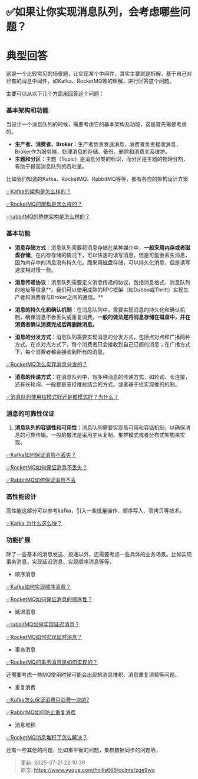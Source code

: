 # ✅如果让你实现消息队列，会考虑哪些问题？

# 典型回答


这是一个比较常见的场景题，让实现某个中间件，其实主要就是拆解，基于自己对已有的消息中间件，如Kafka、RocketMQ等的理解，进行回答这个问题。



主要可以从以下几个方面来回答这个问题：



### 基本架构和功能


当设计一个消息队列的时候，需要考虑它的基本架构及功能，这是首先需要考虑的。



+ **生产者、消费者、Broker**：生产者负责发送消息，消费者负责接收消息，Broker作为服务端，处理消息的存储、备份、删除和消费关系维护。
+ **主题和分区**：主题（Topic）是消息分类的标识，而分区是主题的物理分割，有助于提高消息队列的吞吐量。



比如我们知道的Kafka、RocketMQ、RabbitMQ等等，都有各自的架构设计方案



[✅Kafka的架构是怎么样的？](https://www.yuque.com/hollis666/oolnrs/glnsckpypwycgh54)



[✅RocketMQ的架构是怎么样的？](https://www.yuque.com/hollis666/oolnrs/fkx1hga7xlpbfbuv)



[✅rabbitMQ的整体架构是怎么样的？](https://www.yuque.com/hollis666/oolnrs/qh56y0u8fs2gom42)



### 基本功能


+ **消息存储方式**：消息队列需要将消息存储在某种媒介中，**一般采用内存或者磁盘存储**。在内存存储的情况下，可以快速的读写消息，但是可能会丢失消息，因为内存中的消息没有持久化。而采用磁盘存储，可以持久化消息，但是读写速度相对慢一些。
+ **消息传递协议**：消息队列需要定义消息传递的协议，包括消息格式、消息队列的地址等信息**。我们可以使用成熟的RPC框架（如Dubbo或Thrift）实现生产者和消费者与Broker之间的通信。**
+ **消息的持久化和确认机制**：在消息队列中，需要实现消息的持久化和确认机制，确保消息不会丢失或重复消费。**一般的做法是将消息存储在磁盘中，并在消费者确认消费完成后再删除消息。**



+ **消息的分发方式**：消息队列需要实现消息的分发方式，包括点对点和广播两种方式。在点对点方式下，每个消费者只会接收到自己订阅的消息；在广播方式下，每个消费者都会接收到所有的消息。

[✅RocketMQ怎么实现消息分发的？](https://www.yuque.com/hollis666/oolnrs/qxu868f094az60aa)

+ **消息的传递方式**：在消息队列中，有多种消息的传递方式，如轮询、长连接，还有长轮询。一般都是支持推拉结合的方式。或者基于拉实现推的机制。

[✅消息队列使用拉模式好还是推模式好？为什么？](https://www.yuque.com/hollis666/oolnrs/mq3pwg8ge56hfvhx)





### 消息的可靠性保证


1. **消息队列的容错性和可用性**：消息队列需要实现高可用和容错机制，以确保消息的可靠传输。一般的做法是采用主从复制、集群模式或者分布式架构来实现。

[✅Kafka如何保证消息不丢失？](https://www.yuque.com/hollis666/oolnrs/imx4a7z8zq65erlo)

[✅RocketMQ如何保证消息不丢失？](https://www.yuque.com/hollis666/oolnrs/txw2gxr6utxggu60)

[✅RabbitMQ如何保证消息不丢](https://www.yuque.com/hollis666/oolnrs/ku3fxiie005axgrz)





### 高性能设计


高性能这部分可以参考kafka，引入一些批量操作、顺序写入、零拷贝等技术。



[✅Kafka 为什么这么快？](https://www.yuque.com/hollis666/oolnrs/zzc44p)





### 功能扩展


除了一些基本的消息发送、投递以外，还需要考虑一些具体的业务场景。比如实现事务消息、实现延迟消息、实现顺序消息等等。



+ 顺序消息



[✅Kafka如何实现顺序消费？](https://www.yuque.com/hollis666/oolnrs/lpkrgs6l9l5t3214)



[✅RocketMQ如何保证消息的顺序性？](https://www.yuque.com/hollis666/oolnrs/nt1ishhbunfo0g86)



+ 延迟消息



[✅rabbitMQ如何实现延迟消息？](https://www.yuque.com/hollis666/oolnrs/lllwvk)



[✅RocketMQ如何实现延时消息？](https://www.yuque.com/hollis666/oolnrs/vo0eif0x171805pt)



+ 事务消息



[✅RocketMQ的事务消息是如何实现的？](https://www.yuque.com/hollis666/oolnrs/abxh7z)



还需要考虑一些MQ使用时候可能会出现的消息堆积、消息重复消费等问题。



+ 重复消费



[✅Kafka怎么保证消费只消费一次的?](https://www.yuque.com/hollis666/oolnrs/nyq4gnrf8hozb326)



[✅RabbitMQ如何防止重复消费](https://www.yuque.com/hollis666/oolnrs/epqupbq473z9mkew)



+ 消息堆积



[✅RocketMQ消息堆积了怎么解决？](https://www.yuque.com/hollis666/oolnrs/ewfswph69g1n2u8c)



还有一些其他的问题，比如重平衡的问题，集群数据同步的问题等。



> 更新: 2025-07-21 22:10:39  
> 原文: <https://www.yuque.com/hollis666/oolnrs/zge9wo>